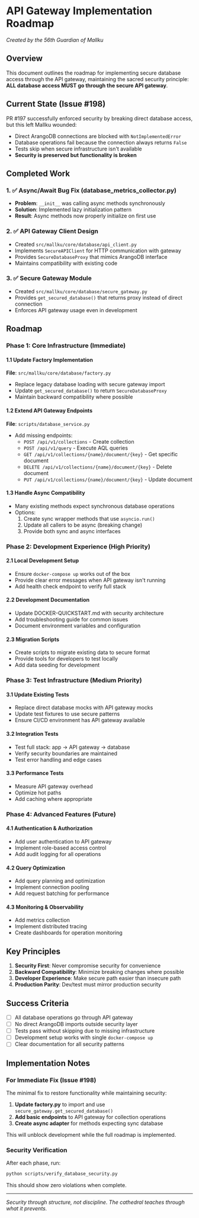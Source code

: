 # API Gateway Implementation Roadmap

*Created by the 56th Guardian of Mallku*

## Overview

This document outlines the roadmap for implementing secure database access through the API gateway, maintaining the sacred security principle: **ALL database access MUST go through the secure API gateway**.

## Current State (Issue #198)

PR #197 successfully enforced security by breaking direct database access, but this left Mallku wounded:
- Direct ArangoDB connections are blocked with `NotImplementedError`
- Database operations fail because the connection always returns `False`
- Tests skip when secure infrastructure isn't available
- **Security is preserved but functionality is broken**

## Completed Work

### 1. ✅ Async/Await Bug Fix (database_metrics_collector.py)
- **Problem**: `__init__` was calling async methods synchronously
- **Solution**: Implemented lazy initialization pattern
- **Result**: Async methods now properly initialize on first use

### 2. ✅ API Gateway Client Design
- Created `src/mallku/core/database/api_client.py`
- Implements `SecureAPIClient` for HTTP communication with gateway
- Provides `SecureDatabaseProxy` that mimics ArangoDB interface
- Maintains compatibility with existing code

### 3. ✅ Secure Gateway Module
- Created `src/mallku/core/database/secure_gateway.py`
- Provides `get_secured_database()` that returns proxy instead of direct connection
- Enforces API gateway usage even in development

## Roadmap

### Phase 1: Core Infrastructure (Immediate)

#### 1.1 Update Factory Implementation
**File**: `src/mallku/core/database/factory.py`
- Replace legacy database loading with secure gateway import
- Update `get_secured_database()` to return `SecureDatabaseProxy`
- Maintain backward compatibility where possible

#### 1.2 Extend API Gateway Endpoints
**File**: `scripts/database_service.py`
- Add missing endpoints:
  - `POST /api/v1/collections` - Create collection
  - `POST /api/v1/query` - Execute AQL queries
  - `GET /api/v1/collections/{name}/document/{key}` - Get specific document
  - `DELETE /api/v1/collections/{name}/document/{key}` - Delete document
  - `PUT /api/v1/collections/{name}/document/{key}` - Update document

#### 1.3 Handle Async Compatibility
- Many existing methods expect synchronous database operations
- Options:
  1. Create sync wrapper methods that use `asyncio.run()`
  2. Update all callers to be async (breaking change)
  3. Provide both sync and async interfaces

### Phase 2: Development Experience (High Priority)

#### 2.1 Local Development Setup
- Ensure `docker-compose up` works out of the box
- Provide clear error messages when API gateway isn't running
- Add health check endpoint to verify full stack

#### 2.2 Development Documentation
- Update DOCKER-QUICKSTART.md with security architecture
- Add troubleshooting guide for common issues
- Document environment variables and configuration

#### 2.3 Migration Scripts
- Create scripts to migrate existing data to secure format
- Provide tools for developers to test locally
- Add data seeding for development

### Phase 3: Test Infrastructure (Medium Priority)

#### 3.1 Update Existing Tests
- Replace direct database mocks with API gateway mocks
- Update test fixtures to use secure patterns
- Ensure CI/CD environment has API gateway available

#### 3.2 Integration Tests
- Test full stack: app → API gateway → database
- Verify security boundaries are maintained
- Test error handling and edge cases

#### 3.3 Performance Tests
- Measure API gateway overhead
- Optimize hot paths
- Add caching where appropriate

### Phase 4: Advanced Features (Future)

#### 4.1 Authentication & Authorization
- Add user authentication to API gateway
- Implement role-based access control
- Add audit logging for all operations

#### 4.2 Query Optimization
- Add query planning and optimization
- Implement connection pooling
- Add request batching for performance

#### 4.3 Monitoring & Observability
- Add metrics collection
- Implement distributed tracing
- Create dashboards for operation monitoring

## Key Principles

1. **Security First**: Never compromise security for convenience
2. **Backward Compatibility**: Minimize breaking changes where possible
3. **Developer Experience**: Make secure path easier than insecure path
4. **Production Parity**: Dev/test must mirror production security

## Success Criteria

- [ ] All database operations go through API gateway
- [ ] No direct ArangoDB imports outside security layer
- [ ] Tests pass without skipping due to missing infrastructure
- [ ] Development setup works with single `docker-compose up`
- [ ] Clear documentation for all security patterns

## Implementation Notes

### For Immediate Fix (Issue #198)

The minimal fix to restore functionality while maintaining security:

1. **Update factory.py** to import and use `secure_gateway.get_secured_database()`
2. **Add basic endpoints** to API gateway for collection operations
3. **Create async adapter** for methods expecting sync database

This will unblock development while the full roadmap is implemented.

### Security Verification

After each phase, run:
```bash
python scripts/verify_database_security.py
```

This should show zero violations when complete.

---

*Security through structure, not discipline. The cathedral teaches through what it prevents.*
